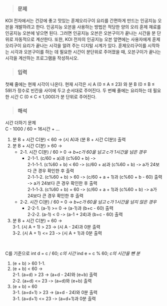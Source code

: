 > ### 문제
KOI 전자에서는 건강에 좋고 맛있는 훈제오리구이 요리를 간편하게 만드는 인공지능 오븐을 개발하려고 한다. 
인공지능 오븐을 사용하는 방법은 적당한 양의 오리 훈제 재료를 인공지능 오븐에 넣으면 된다. 
그러면 인공지능 오븐은 오븐구이가 끝나는 시간을 분 단위로 자동적으로 계산한다. 
또한, KOI 전자의 인공지능 오븐 앞면에는 사용자에게 훈제오리구이 요리가 끝나는 시각을 알려 주는 디지털 시계가 있다. 
훈제오리구이를 시작하는 시각과 오븐구이를 하는 데 필요한 시간이 분단위로 주어졌을 때, 오븐구이가 끝나는 시각을 계산하는 프로그램을 작성하시오.

> ### 입력
첫째 줄에는 현재 시각이 나온다. 
현재 시각은 시 A (0 ≤ A ≤ 23) 와 분 B (0 ≤ B ≤ 59)가 정수로 빈칸을 사이에 두고 순서대로 주어진다. 
두 번째 줄에는 요리하는 데 필요한 시간 C (0 ≤ C ≤ 1,000)가 분 단위로 주어진다. 

> ### 해석
시간 더하기 문제<br>
C - 1000 / 60 = 16시간 + ...
1. 분 B + 시간 C(분) < 60 -> (시 A)과 (분 B + 시간 C(분)) 출력
2. 분 B + 시간 C(분) > 60 -> <br>
   - 2-1. 시간 C(분) / 60 > 0 -> *b+c가 60을 넘고 c가 1시간을 넘은 경우*<br>
      - 2-1-1. (c/60 + a)과 (c%60 + b) -><br>
        2-1-1-1. (c%60 + b) < 60 -> (c/60 + a)과 (c%60 + b) -> a가 24보다 큰 경우 확인한 후 출력<br>
        2-1-1-2. (c%60 + b) > 60 -> (c/60 + a + 1)과 (c%60 + b - 60) 출력 -> a가 24보다 큰 경우 확인한 후 출력<br>
        2-1-1-3. (c%60 + b) = 60 -> (c/60 + a + 1)과 (c%60 + b) -> a가 24보다 큰 경우 확인한 후 출력<br>
   - 2-2. 시간 C(분) / 60 = 0 -> *b+c가 60을 넘고 c가 1시간을 넘지 않은 경우*<br>
      - 2-2-1. (a-1) >= 0 -> (a-1)과 (b+c - 60) 출력<br>
      2-2-2. (a-1) < 0 -> (a-1 + 24)과 (b+c - 60) 출력<br>
3. 분 B + 시간 C(분) = 60 -> <br>
  3-1. (시 A + 1) > 23  -> (시 A - 24)과 0분 출력<br>
  3-2. (시 A + 1) <= 23 -> (시 A + 1)과 0분 출력<br>
<br>


C를 기준으로 
int d = c / 60; *c의 시간*
ind e = c % 60; *c의 시간을 뺸 분*

1. (e + b) > 60
  1-1. 
2. (e + b) < 60 -> <br>
 2-1. (a+d) > 23 -> (a+d - 24)와 (e+b) 출력<br>
 2-2. (a+d) <= 23 -> (a+d)와 (e+b) 출력<br>
3. (e + b) = 60<br>
 3-1. (a+d+1) > 23 -> (a+d - 24)와 0분 출력<br>
 3-1. (a+d+1) <= 23 -> (a+d+1)과 0분 출력<br>
